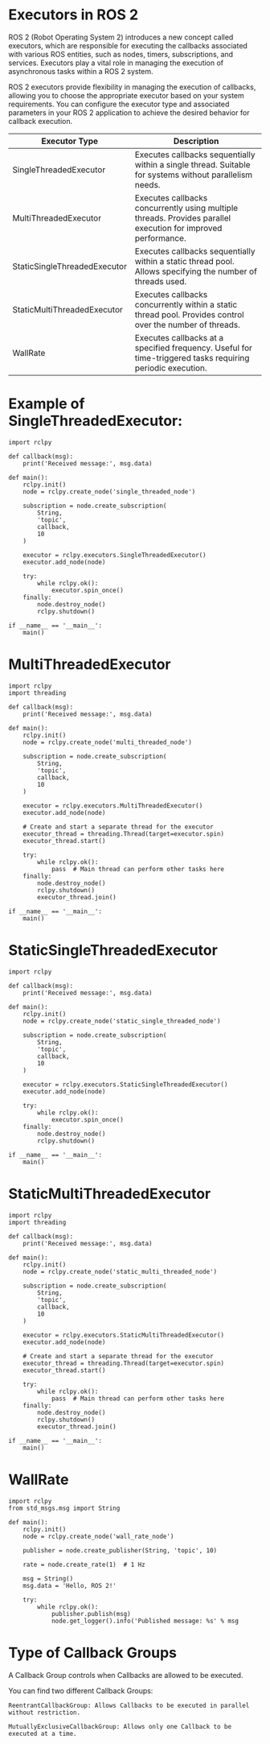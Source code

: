# Executors in ROS 2 #
ROS 2 (Robot Operating System 2) introduces a new concept called executors, which are responsible for executing the callbacks associated with various ROS entities, such as nodes, timers, subscriptions, and services.
Executors play a vital role in managing the execution of asynchronous tasks within a ROS 2 system.

ROS 2 executors provide flexibility in managing the execution of callbacks, allowing you to choose the appropriate executor based on your system requirements. 
You can configure the executor type and associated parameters in your ROS 2 application to achieve the desired behavior for callback execution.

| Executor Type                      | Description                                                                                              |
|------------------------------------|----------------------------------------------------------------------------------------------------------|
| SingleThreadedExecutor             | Executes callbacks sequentially within a single thread. Suitable for systems without parallelism needs.  |
| MultiThreadedExecutor              | Executes callbacks concurrently using multiple threads. Provides parallel execution for improved performance.  |
| StaticSingleThreadedExecutor       | Executes callbacks sequentially within a static thread pool. Allows specifying the number of threads used.  |
| StaticMultiThreadedExecutor        | Executes callbacks concurrently within a static thread pool. Provides control over the number of threads.  |
| WallRate                           | Executes callbacks at a specified frequency. Useful for time-triggered tasks requiring periodic execution. |


# Example of SingleThreadedExecutor: #
```
import rclpy

def callback(msg):
    print('Received message:', msg.data)

def main():
    rclpy.init()
    node = rclpy.create_node('single_threaded_node')

    subscription = node.create_subscription(
        String,
        'topic',
        callback,
        10
    )

    executor = rclpy.executors.SingleThreadedExecutor()
    executor.add_node(node)

    try:
        while rclpy.ok():
            executor.spin_once()
    finally:
        node.destroy_node()
        rclpy.shutdown()

if __name__ == '__main__':
    main()
```

# MultiThreadedExecutor #
```
import rclpy
import threading

def callback(msg):
    print('Received message:', msg.data)

def main():
    rclpy.init()
    node = rclpy.create_node('multi_threaded_node')

    subscription = node.create_subscription(
        String,
        'topic',
        callback,
        10
    )

    executor = rclpy.executors.MultiThreadedExecutor()
    executor.add_node(node)

    # Create and start a separate thread for the executor
    executor_thread = threading.Thread(target=executor.spin)
    executor_thread.start()

    try:
        while rclpy.ok():
            pass  # Main thread can perform other tasks here
    finally:
        node.destroy_node()
        rclpy.shutdown()
        executor_thread.join()

if __name__ == '__main__':
    main()
```

# StaticSingleThreadedExecutor #
```
import rclpy

def callback(msg):
    print('Received message:', msg.data)

def main():
    rclpy.init()
    node = rclpy.create_node('static_single_threaded_node')

    subscription = node.create_subscription(
        String,
        'topic',
        callback,
        10
    )

    executor = rclpy.executors.StaticSingleThreadedExecutor()
    executor.add_node(node)

    try:
        while rclpy.ok():
            executor.spin_once()
    finally:
        node.destroy_node()
        rclpy.shutdown()

if __name__ == '__main__':
    main()

```

# StaticMultiThreadedExecutor #

```
import rclpy
import threading

def callback(msg):
    print('Received message:', msg.data)

def main():
    rclpy.init()
    node = rclpy.create_node('static_multi_threaded_node')

    subscription = node.create_subscription(
        String,
        'topic',
        callback,
        10
    )

    executor = rclpy.executors.StaticMultiThreadedExecutor()
    executor.add_node(node)

    # Create and start a separate thread for the executor
    executor_thread = threading.Thread(target=executor.spin)
    executor_thread.start()

    try:
        while rclpy.ok():
            pass  # Main thread can perform other tasks here
    finally:
        node.destroy_node()
        rclpy.shutdown()
        executor_thread.join()

if __name__ == '__main__':
    main()

```
# WallRate #
```
import rclpy
from std_msgs.msg import String

def main():
    rclpy.init()
    node = rclpy.create_node('wall_rate_node')

    publisher = node.create_publisher(String, 'topic', 10)

    rate = node.create_rate(1)  # 1 Hz

    msg = String()
    msg.data = 'Hello, ROS 2!'

    try:
        while rclpy.ok():
            publisher.publish(msg)
            node.get_logger().info('Published message: %s' % msg

```

# Type of Callback Groups #


A Callback Group controls when Callbacks are allowed to be executed.

You can find two different Callback Groups:

    ReentrantCallbackGroup: Allows Callbacks to be executed in parallel without restriction.

    MutuallyExclusiveCallbackGroup: Allows only one Callback to be executed at a time.



